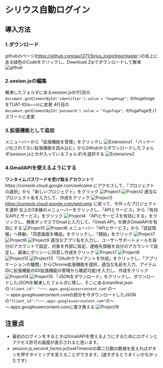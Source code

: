 # シリウス自動ログイン
## 導入方法
### 1.ダウンロード
githubのページ(https://github.com/aurl271/Sirius_login/tree/master )の右上にある緑色のCodeをクリックし、Download Zipでダウンロードして解凍
![github](images/github.png)
### 2.sesion.jsの編集
解凍したフォルダにあるsession.jsの1行目の
` document.getElementById('identifier').value = "hogehoge";` 
のhogehogeをTUAT-ID(s~~v)に変更
4行目の
` document.getElementById('password').value = "fugafuga";`
のfugafugaをパスワードに変更
### 3.拡張機能として追加
メニューバーから「拡張機能を管理」をクリックし
![Extensions1](images/Extensions1.png)
「パッケージ化されてない拡張機能を読み込む」からGithubからダウンロードしたフォルダ(session.jsとかが入っているフォルダ)を選択する
![Extensions2](images/Extensions2.png)
### 4.GmailAPIを使えるようにする
**ワンタイムパスワードを受け取るアカウント**でhttps://console.cloud.google.com/welcome にアクセスして、「プロジェクトの選択」から「新しいプロジェクト」をクリック
![Project1](images/Project1.png)
![Project2](images/Project2.png)
適当なプロジェクト名を入力して、作成をクリック
![Project3](images/Project3.png)
https://console.cloud.google.com/welcome に戻って、今作ったプロジェクトを選択
左上の3本線のメニューバーをクリックし、「APIとサービス」から「有効なAPIとサービス」をクリック
![Project4](images/Project4.png)
「APIとサービスを有効にする」をクリックし、検索ボックスでGmailと入力して、「Gmail API」を開きGmailAPIを有効にする
![Project5](images/Project5.png)
![Project6](images/Project6.png)
メニューバー「APIとサービス」から「認証情報」へ移動、「同意画面を構成」をクリックし、「開始」をクリック
![Project7](images/Project7.png)
![Project8](images/Project8.png)
![Project9](images/Project9.png)
適当なアプリ名を入力し、ユーザーサポートメールを自分のアカウントで設定、対象を外部に設定、連絡先情報を自分のアカウントで設定し、最後にポリシーに同意し作成をクリック
![Project7](images/Project10.png)
![Project8](images/Project11.png)
![Project12](images/Project12.png)
![Project13](images/Project13.png)
「OAuthクライアントを作成」をクリックし、「アプリケーションの種類」からChrome拡張機能を選択、適当な名前を入力、アイテムIDに拡張機能のID(拡張機能の管理から確認可能)を入力し、作成をクリック
![Project14](images/Project14.png)
![Project15](images/Project15.png)
「JSONをダウンロード」をクリックし、ダウンロードしたJSONを解凍したフォルダに移し、そこにあるmanifest.jsonの`"client_id": "～～.apps.googleusercontent.com"`の～～.apps.googleusercontent.comの部分を今ダウンロードしたJSONの`"Client_id":"～～.apps.googleusercontent.com"`の～～.apps.googleusercontent.comに書き換える
![Project16](images/Project16.png)
## 注意点
- 最初のログインをするときはGmailAPIを使えるようにするためにログインとアクセス許可の画面が表示されると思います。
- session.js,second_factor.jsのsetTimeoutの第二引数の数値を変えればボタンを押すタイミングを変えることができます。(速すぎるとうまくいかなかったです)